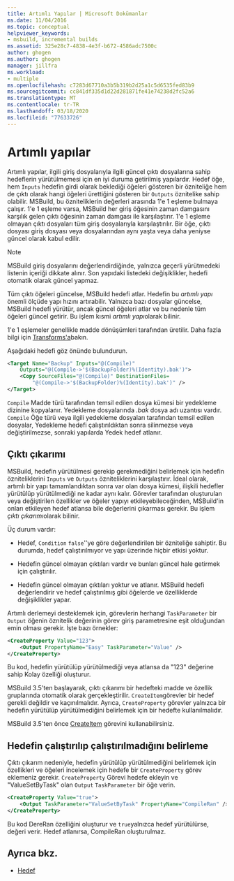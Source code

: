 ```yaml
---
title: Artımlı Yapılar | Microsoft Dokümanlar
ms.date: 11/04/2016
ms.topic: conceptual
helpviewer_keywords:
- msbuild, incremental builds
ms.assetid: 325e28c7-4838-4e3f-b672-4586adc7500c
author: ghogen
ms.author: ghogen
manager: jillfra
ms.workload:
- multiple
ms.openlocfilehash: c7283d67710a3b5b319b2d25a1c5d6535fed83b9
ms.sourcegitcommit: cc841df335d1d22d281871fe41e74238d2fc52a6
ms.translationtype: MT
ms.contentlocale: tr-TR
ms.lasthandoff: 03/18/2020
ms.locfileid: "77633726"
---
```

# <a name="incremental-builds"></a>Artımlı yapılar

Artımlı yapılar, ilgili giriş dosyalarıyla ilgili güncel çıktı dosyalarına sahip hedeflerin yürütülmemesi için en iyi duruma getirilmiş yapılardır. Hedef öğe, hem `Inputs` hedefin girdi olarak beklediği öğeleri gösteren bir özniteliğe hem de çıktı olarak hangi öğeleri ürettiğini gösteren bir `Outputs` öznitelike sahip olabilir. MSBuild, bu özniteliklerin değerleri arasında 1'e 1 eşleme bulmaya çalışır. 1'e 1 eşleme varsa, MSBuild her giriş öğesinin zaman damgasını karşılık gelen çıktı öğesinin zaman damgası ile karşılaştırır. 1'e 1 eşleme olmayan çıktı dosyaları tüm giriş dosyalarıyla karşılaştırılır. Bir öğe, çıktı dosyası giriş dosyası veya dosyalarından aynı yaşta veya daha yeniyse güncel olarak kabul edilir.

> [!NOTE]
> MSBuild giriş dosyalarını değerlendirdiğinde, yalnızca geçerli yürütmedeki listenin içeriği dikkate alınır. Son yapıdaki listedeki değişiklikler, hedefi otomatik olarak güncel yapmaz.

Tüm çıktı öğeleri güncelse, MSBuild hedefi atlar. Hedefin bu *artımlı yapı* önemli ölçüde yapı hızını artırabilir. Yalnızca bazı dosyalar güncelse, MSBuild hedefi yürütür, ancak güncel öğeleri atlar ve bu nedenle tüm öğeleri güncel getirir. Bu işlem kısmi *artımlı yapı*olarak bilinir.

1'e 1 eşlemeler genellikle madde dönüşümleri tarafından üretilir. Daha fazla bilgi için [Transforms'a](../msbuild/msbuild-transforms.md)bakın.

 Aşağıdaki hedefi göz önünde bulundurun.

```xml
<Target Name="Backup" Inputs="@(Compile)"
    Outputs="@(Compile->'$(BackupFolder)%(Identity).bak')">
    <Copy SourceFiles="@(Compile)" DestinationFiles=
        "@(Compile->'$(BackupFolder)%(Identity).bak')" />
</Target>
```

`Compile` Madde türü tarafından temsil edilen dosya kümesi bir yedekleme dizinine kopyalanır. Yedekleme dosyalarında *.bak* dosya adı uzantısı vardır. `Compile` Öğe türü veya ilgili yedekleme dosyaları tarafından temsil edilen dosyalar, Yedekleme hedefi çalıştırıldıktan sonra silinmezse veya değiştirilmezse, sonraki yapılarda Yedek hedef atlanır.

## <a name="output-inference"></a>Çıktı çıkarımı

MSBuild, hedefin yürütülmesi gerekip gerekmediğini belirlemek için hedefin özniteliklerini `Inputs` ve `Outputs` özniteliklerini karşılaştırır. İdeal olarak, artımlı bir yapı tamamlandıktan sonra var olan dosya kümesi, ilişkili hedefler yürütülüp yürütülmediği ne kadar aynı kalır. Görevler tarafından oluşturulan veya değiştirilen özellikler ve öğeler yapıyı etkileyebileceğinden, MSBuild'in onları etkileyen hedef atlansa bile değerlerini çıkarması gerekir. Bu işlem *çıktı çıkarımı*olarak bilinir.

Üç durum vardır:

- Hedef, `Condition` `false`''ye göre değerlendirilen bir özniteliğe sahiptir. Bu durumda, hedef çalıştırılmıyor ve yapı üzerinde hiçbir etkisi yoktur.

- Hedefin güncel olmayan çıktıları vardır ve bunları güncel hale getirmek için çalıştırılır.

- Hedefin güncel olmayan çıktıları yoktur ve atlanır. MSBuild hedefi değerlendirir ve hedef çalıştırılmış gibi öğelerde ve özelliklerde değişiklikler yapar.

Artımlı derlemeyi desteklemek için, görevlerin herhangi `TaskParameter` bir `Output` öğenin öznitelik değerinin görev giriş parametresine eşit olduğundan emin olması gerekir. İşte bazı örnekler:

```xml
<CreateProperty Value="123">
    <Output PropertyName="Easy" TaskParameter="Value" />
</CreateProperty>
```

Bu kod, hedefin yürütülüp yürütülmediği veya atlansa da "123" değerine sahip Kolay özelliği oluşturur.

MSBuild 3.5'ten başlayarak, çıktı çıkarımı bir hedefteki madde ve özellik gruplarında otomatik olarak gerçekleştirilir. `CreateItem`görevler bir hedef gerekli değildir ve kaçınılmalıdır. Ayrıca, `CreateProperty` görevler yalnızca bir hedefin yürütülüp yürütülmediğini belirlemek için bir hedefte kullanılmalıdır.

MSBuild 3.5'ten önce [CreateItem](../msbuild/createitem-task.md) görevini kullanabilirsiniz.

## <a name="determine-whether-a-target-has-been-run"></a>Hedefin çalıştırılıp çalıştırılmadığını belirleme

Çıktı çıkarım nedeniyle, hedefin yürütülüp yürütülmediğini belirlemek için özellikleri ve öğeleri incelemek için hedefe bir `CreateProperty` görev eklemeniz gerekir. `CreateProperty` Görevi hedefe ekleyin ve "ValueSetByTask" olan `Output` `TaskParameter` bir öğe verin.

```xml
<CreateProperty Value="true">
    <Output TaskParameter="ValueSetByTask" PropertyName="CompileRan" />
</CreateProperty>
```

Bu kod DereRan özelliğini oluşturur ve `true`yalnızca hedef yürütülürse, değeri verir. Hedef atlanırsa, CompileRan oluşturulmaz.

## <a name="see-also"></a>Ayrıca bkz.

- [Hedef](../msbuild/msbuild-targets.md)
